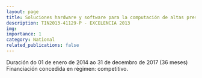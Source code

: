 ```yaml
---
layout: page
title: Soluciones hardware y software para la computación de altas prestaciones.
description: TIN2013-41129-P - EXCELENCIA 2013
img: 
importance: 1
category: National
related_publications: false
---
```


Duración do 01 de enero de 2014 ao 31 de decembro de 2017 (36 meses)
Financiación concedida en régimen: competitivo.

